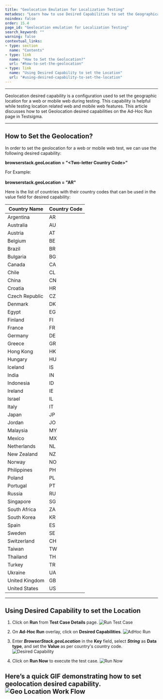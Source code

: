 ```yaml
---
title: "Geolocation Emulation for Localization Testing"
metadesc: "Learn how to use Desired Capabilities to set the Geographical Location for running tests in Mobile Web in Testsigma Application"
noindex: false
order: 15.4
page_id: "Geolocation emulation for Localization Testing"
search_keyword: ""
warning: false
contextual_links:
- type: section
  name: "Contents"
- type: link
  name: "How to Set the Geolocation?"
  url: "#how-to-set-the-geolocation"
- type: link
  name: "Using Desired Capability to set the Location"
  url: "#using-desired-capability-to-set-the-location"
---
```


---

Geolocation desired capability is a configuration used to set the geographic location for a web or mobile web during testing. This capability is helpful while testing location related web and mobile web features. This article discusses how to set Geolocation desired capabilities on the Ad-Hoc Run page in Testsigma. 

---

## **How to Set the Geolocation?**

In order to set the geolocation for a web or mobile web test, we can use the following desired capability:

**browserstack.geoLocation = "&lt;Two-letter Country Code&gt;"**


For Example: <br>
<br>
**browserstack.geoLocation = "AR"**

Here is the list of countries with their country codes that can be used in the value field for desired capability:

|Country Name|Country Code|
|---|---|
|Argentina|AR|
|Australia|AU|
|Austria|AT|
|Belgium|BE|
|Brazil|BR|
|Bulgaria|BG|
|Canada|CA|
|Chile|CL|
|China|CN|
|Croatia|HR|
|Czech Republic|CZ|
|Denmark|DK|
|Egypt|EG|
|Finland|FI|
|France|FR|
|Germany|DE|
|Greece|GR|
|Hong Kong|HK|
|Hungary|HU|
|Iceland|IS|
|India|IN|
|Indonesia|ID|
|Ireland|IE|
|Israel|IL|
|Italy|IT|
|Japan|JP|
|Jordan|JO|
|Malaysia|MY|
|Mexico|MX|
|Netherlands|NL|
|New Zealand|NZ|
|Norway|NO|
|Philippines|PH|
|Poland|PL|
|Portugal|PT|
|Russia|RU|
|Singapore|SG|
|South Africa|ZA|
|South Korea|KR|
|Spain|ES|
|Sweden|SE|
|Switzerland|CH|
|Taiwan|TW|
|Thailand|TH|
|Turkey|TR|
|Ukraine|UA|
|United Kingdom|GB|
|United States|US|

---

## **Using Desired Capability to set the Location**
1. Click on **Run** from **Test Case Details** page. 
![Run Test Case](https://s3.amazonaws.com/static-docs.testsigma.com/new_images/projects/applications/glrun.png)

2. On **Ad-Hoc Run** overlay, click on **Desired Capabilities**.
![AdHoc Run](https://s3.amazonaws.com/static-docs.testsigma.com/new_images/projects/applications/glahrun.png)

3. Enter ***BrowserStack.geoLocation*** in the **Key** field, select ***String*** as **Data type**, and set the **Value** as per country's country code.
![Desired Capability](https://s3.amazonaws.com/static-docs.testsigma.com/new_images/projects/applications/gldc.png)

4. Click on **Run Now** to execute the test case. 
![Run Now](https://s3.amazonaws.com/static-docs.testsigma.com/new_images/projects/applications/glrunnow.png)

Here’s a quick GIF demonstrating how to set geolocation desired capability.
![Geo Location Work Flow](https://s3.amazonaws.com/static-docs.testsigma.com/new_images/projects/applications/GeoLocationWF.gif)
---